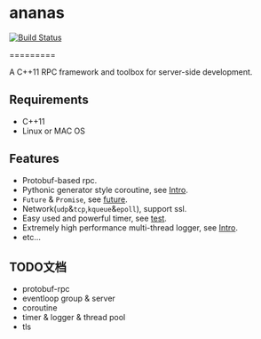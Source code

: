# ananas
[![Build Status](https://travis-ci.org/loveyacper/ananas.svg?branch=master)](https://travis-ci.org/loveyacper/ananas)

=========

A C++11 RPC framework and toolbox for server-side development.

## Requirements
* C++11
* Linux or MAC OS

## Features
* Protobuf-based rpc.
* Pythonic generator style coroutine, see [Intro](coroutine/README.md).
* `Future` & `Promise`, see [future](future/README.md).
* Network(`udp`&`tcp`,`kqueue`&`epoll`), support ssl.
* Easy used and powerful timer, see [test](tests/test_timer/).
* Extremely high performance multi-thread logger, see [Intro](util/log/README.md).
* etc...

## TODO文档
* protobuf-rpc
* eventloop group & server
* coroutine
* timer & logger & thread pool
* tls 


